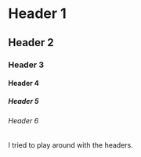 # Header 1
## Header 2
### Header 3
#### Header 4
##### Header 5
###### Header 6

I tried to play around with the headers. 
